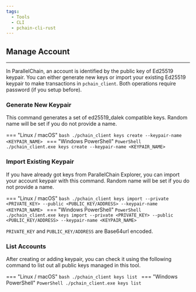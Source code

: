 ```yaml
---
tags:
  - Tools
  - CLI
  - pchain-cli-rust
---
```



## Manage Account
---

In ParallelChain, an account is identified by the public key of Ed25519 keypair. You can either generate new keys or import your existing Ed25519 keypair to make transactions in `pchain_client`. Both operations require password (if you setup before).

### Generate New Keypair
This command generates a set of ed25519_dalek compatible keys. Random name will be set if you do not provide a name.

=== "Linux / macOS"
    ```bash
    ./pchain_client keys create --keypair-name <KEYPAIR_NAME>
    ```
=== "Windows PowerShell"
    ```PowerShell
    ./pchain_client.exe keys create --keypair-name <KEYPAIR_NAME>
    ```


### Import Existing Keypair
If you have already got keys from ParallelChain Explorer, you can import your account keypair with this command. Random name will be set if you do not provide a name.

=== "Linux / macOS"
    ```bash
    ./pchain_client keys import --private <PRIVATE_KEY> --public <PUBLIC_KEY/ADDRESS> --keypair-name <KEYPAIR_NAME>
    ```
=== "Windows PowerShell"
    ```PowerShell
    ./pchain_client.exe keys import --private <PRIVATE_KEY> --public <PUBLIC_KEY/ADDRESS> --keypair-name <KEYPAIR_NAME>
    ```

`PRIVATE_KEY` and `PUBLIC_KEY/ADDRESS` are Base64url encoded.

### List Accounts
After creating or adding keypair, you can check it using the following command to list out all public keys managed in this tool.

=== "Linux / macOS"
    ```bash
    ./pchain_client keys list
    ```
=== "Windows PowerShell"
    ```PowerShell
    ./pchain_client.exe keys list
    ```